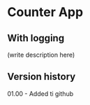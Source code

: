# Counter App

## With logging

(write description here)

## Version history

01.00 - Added ti github
